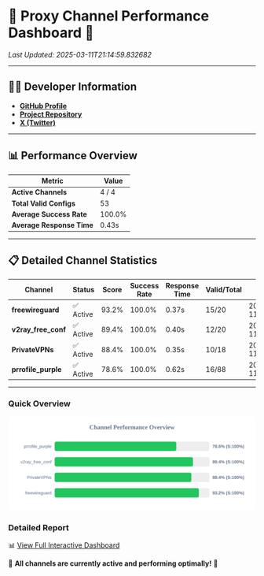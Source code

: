 # 🌟 Proxy Channel Performance Dashboard 🌟

_Last Updated: 2025-03-11T21:14:59.832682_

---

## 👩‍💻 Developer Information

- **[GitHub Profile](https://github.com/4n0nymou3)**  
- **[Project Repository](https://github.com/4n0nymou3/multi-proxy-config-fetcher)**  
- **[X (Twitter)](https://x.com/4n0nymou3)**  

---

## 📊 Performance Overview

| Metric                | Value       |
|-----------------------|-------------|
| **Active Channels**   | 4 / 4       |
| **Total Valid Configs** | 53          |
| **Average Success Rate** | 100.0%      |
| **Average Response Time** | 0.43s       |

---

## 📋 Detailed Channel Statistics

| Channel          | Status     | Score  | Success Rate | Response Time | Valid/Total | Last Success               |
|------------------|------------|--------|--------------|---------------|-------------|----------------------------|
| **freewireguard**  | ✅ Active  | 93.2%  | 100.0% | 0.37s         | 15/20       | 2025-03-11T21:14:59.830885 |
| **v2ray_free_conf**  | ✅ Active  | 89.4%  | 100.0% | 0.40s         | 12/20       | 2025-03-11T21:14:59.048188 |
| **PrivateVPNs**  | ✅ Active  | 88.4%  | 100.0% | 0.35s         | 10/18       | 2025-03-11T21:14:59.434326 |
| **prrofile_purple**  | ✅ Active  | 78.6%  | 100.0% | 0.62s         | 16/88       | 2025-03-11T21:14:58.588422 |

---

### Quick Overview
<div align="center">
  <a href="https://raw.githubusercontent.com/nullluser/NullRepo/refs/heads/main/assets/channel_stats_chart.svg">
    <img src="https://raw.githubusercontent.com/nullluser/NullRepo/refs/heads/main/assets/channel_stats_chart.svg" alt="Source Performance Statistics" width="800">
  </a>
</div>

### Detailed Report
📊 [View Full Interactive Dashboard](https://htmlpreview.github.io/?https://github.com/nullluser/NullRepo/blob/main/assets/performance_report.html)

🎉 **All channels are currently active and performing optimally!** 🎉
